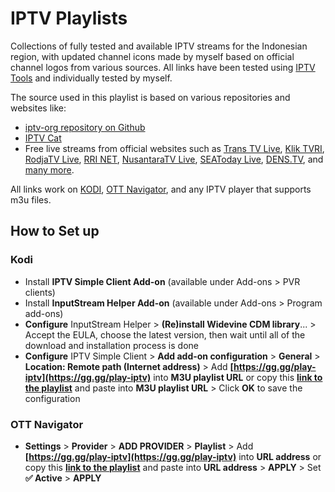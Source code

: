 # IPTV Playlists
Collections of fully tested and available IPTV streams for the Indonesian region, with updated channel icons made by myself based on official channel logos from various sources. All links have been tested using [IPTV Tools](http://www.iptvtools.net/?svc=check) and individually tested by myself.

The source used in this playlist is based on various repositories and websites like:
- [iptv-org repository on Github](https://github.com/iptv-org/iptv)
- [IPTV Cat](https://iptvcat.com/indonesia__8)
- Free live streams from official websites such as [Trans TV Live](https://www.transtv.co.id/live), [Klik TVRI](https://klik.tvri.go.id/), [RodjaTV Live](https://rodja.tv/), [RRI NET](https://rri.co.id/stream/video), [NusantaraTV Live](https://nusantaratv.com/live), [SEAToday Live](https://seatoday.com/tv), [DENS.TV](www.dens.tv), and [many more](https://github.com/OngisMbois/IPTV-PREMIUM).

All links work on [KODI](https://kodi.tv/download/), [OTT Navigator](https://ottnav.github.io/faq.html#ott-navigator-app-availability), and any IPTV player that supports m3u files.

## How to Set up
### Kodi
- Install **IPTV Simple Client Add-on** (available under Add-ons > PVR clients)
- Install **InputStream Helper Add-on** (available under Add-ons > Program add-ons)
- **Configure** InputStream Helper > **(Re)install Widevine CDM library**... > Accept the EULA, choose the latest version, then wait until all of the download and installation process is done
- **Configure** IPTV Simple Client > **Add add-on configuration** > **General** > **Location: Remote path (Internet address)** > Add **[https://gg.gg/play-iptv](https://gg.gg/play-iptv)** into **M3U playlist URL** or copy this **[link to the playlist](https://github.com/riotryulianto/iptv-playlists/blob/main/playlist.m3u?raw=true)** and paste into **M3U playlist URL** > Click **OK** to save the configuration
### OTT Navigator
- **Settings** > **Provider** > **ADD PROVIDER** > **Playlist** > Add **[https://gg.gg/play-iptv](https://gg.gg/play-iptv)** into **URL address** or copy this **[link to the playlist](https://github.com/riotryulianto/iptv-playlists/blob/main/playlist.m3u?raw=true)** and paste into **URL address** > **APPLY** > Set **✅ Active** > **APPLY**
